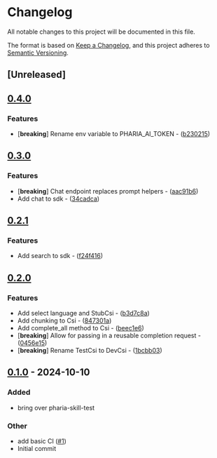 # Changelog

All notable changes to this project will be documented in this file.

The format is based on [Keep a Changelog](https://keepachangelog.com/en/1.0.0/),
and this project adheres to [Semantic Versioning](https://semver.org/spec/v2.0.0.html).

## [Unreleased]

## [0.4.0](https://github.com/Aleph-Alpha/pharia-kernel-sdk-rs/compare/pharia-skill-test-v0.3.0...pharia-skill-test-v0.4.0)

### Features

- [**breaking**] Rename env variable to PHARIA_AI_TOKEN - ([b230215](https://github.com/Aleph-Alpha/pharia-kernel-sdk-rs/commit/b230215919107fadd2274ce1a5a571a7faa3809b))


## [0.3.0](https://github.com/Aleph-Alpha/pharia-kernel-sdk-rs/compare/pharia-skill-test-v0.2.1...pharia-skill-test-v0.3.0)

### Features

- [**breaking**] Chat endpoint replaces prompt helpers - ([aac91b6](https://github.com/Aleph-Alpha/pharia-kernel-sdk-rs/commit/aac91b6fb152bbd647b8f0bd0dabeef6bbb06c13))
- Add chat to sdk - ([34cadca](https://github.com/Aleph-Alpha/pharia-kernel-sdk-rs/commit/34cadca8af4b0ec4a743d98d722c05ffe120512a))


## [0.2.1](https://github.com/Aleph-Alpha/pharia-kernel-sdk-rs/compare/pharia-skill-test-v0.2.0...pharia-skill-test-v0.2.1)

### Features

- Add search to sdk - ([f24f416](https://github.com/Aleph-Alpha/pharia-kernel-sdk-rs/commit/f24f4160a7f3d5e37caefebd7d829f980ade1c49))


## [0.2.0](https://github.com/Aleph-Alpha/pharia-kernel-sdk-rs/compare/pharia-skill-test-v0.1.1...pharia-skill-test-v0.2.0)

### Features

- Add select language and StubCsi - ([b3d7c8a](https://github.com/Aleph-Alpha/pharia-kernel-sdk-rs/commit/b3d7c8a7ec3b92ec607d6a2d08db3052518c674b))
- Add chunking to Csi - ([847301a](https://github.com/Aleph-Alpha/pharia-kernel-sdk-rs/commit/847301ae8287f558eb9c08f9d84bc41e977d184e))
- Add complete_all method to Csi - ([beec1e6](https://github.com/Aleph-Alpha/pharia-kernel-sdk-rs/commit/beec1e62efec52a0ce973b5a89cbbf2d808c704d))
- [**breaking**] Allow for passing in a reusable completion request - ([0456e15](https://github.com/Aleph-Alpha/pharia-kernel-sdk-rs/commit/0456e15ad73c008047927acbc63f015d089d4743))
- [**breaking**] Rename TestCsi to DevCsi - ([1bcbb03](https://github.com/Aleph-Alpha/pharia-kernel-sdk-rs/commit/1bcbb033501e6d3cc7cacf4b7beabea7a23c282c))


## [0.1.0](https://github.com/Aleph-Alpha/pharia-kernel-sdk-rs/releases/tag/pharia-skill-test-v0.1.0) - 2024-10-10

### Added

- bring over pharia-skill-test

### Other

- add basic CI ([#1](https://github.com/Aleph-Alpha/pharia-kernel-sdk-rs/pull/1))
- Initial commit
